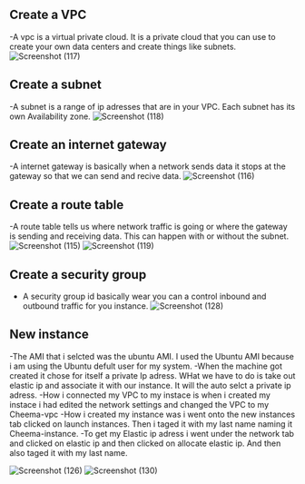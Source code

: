 ## Create a VPC

-A vpc is a virtual private cloud. It is a private cloud that you can use to create your own data centers and create things like subnets.
![Screenshot (117)](https://user-images.githubusercontent.com/97908618/192110253-514d3340-a0db-4c35-a8a2-ab2d9fc843f2.png)

## Create a subnet

-A subnet is a range of ip adresses that are in your VPC. Each subnet has its own Availability zone.
![Screenshot (118)](https://user-images.githubusercontent.com/97908618/192110257-2926e8bf-bbbc-4f5f-9642-5f4a3d084526.png)

## Create an internet gateway

-A internet gateway is basically when a network sends data it stops at the gateway so that we can send and recive data.
![Screenshot (116)](https://user-images.githubusercontent.com/97908618/192109952-5104692a-85ac-42db-a296-2e6731ab792a.png)

## Create a route table

-A route table tells us where network traffic is going or where the gateway is sending and receiving data. This can happen with or without the subnet.
![Screenshot (115)](https://user-images.githubusercontent.com/97908618/192110049-9d222cb8-28e8-49b7-b634-b1c2dba5080a.png)
![Screenshot (119)](https://user-images.githubusercontent.com/97908618/192287038-59b22393-b1c9-435e-90ea-65fff720d9ff.png)

## Create a security group

- A security group id basically wear you can a control inbound and outbound traffic for you instance.
![Screenshot (128)](https://user-images.githubusercontent.com/97908618/192925278-e5744021-bb75-4b14-94b1-dad7c2e2c1fb.png)

## New instance

-The AMI that i selcted was the ubuntu AMI. I used the Ubuntu AMI because i am using the Ubuntu defult user for my system.
-When the machine got created it chose for itself a private Ip adress. WHat we have to do is take out elastic ip and associate it with our instance. It will the auto selct a private ip adress.
-How i connected my VPC to my instace is when i created my instace i had edited the network settings and changed the VPC to my Cheema-vpc
-How i created my instance was i went onto the new instances tab clicked on launch instances. Then i taged it with my last name naming it Cheema-instance.
-To get my Elastic ip adress i went under the network tab and clicked on elastic ip and then clicked on allocate elastic ip. And then also taged it with my last name.

![Screenshot (126)](https://user-images.githubusercontent.com/97908618/192825615-ccac8dc4-53f2-48a0-a269-180cc627aac7.png)
![Screenshot (130)](https://user-images.githubusercontent.com/97908618/192926138-a114529e-a608-4e58-9c38-403af14c06d2.png)



